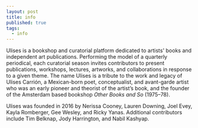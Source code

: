 ```yaml
---
layout: post
title: info
published: true
tags:
  - info
---
```

Ulises is a bookshop and curatorial platform dedicated to artists' books and independent art publications. Performing the model of a quarterly periodical, each curatorial season invites contributors to present publications, workshops, lectures, artworks, and collaborations in response to a given theme. 
The name Ulises is a tribute to the work and legacy of Ulises Carrión, a Mexican-born poet, conceptualist, and avant-garde artist who was an early pioneer and theorist of the artist’s book, and the
founder of the Amsterdam based bookshop _Other Books and So_ (1975–78).

Ulises was founded in 2016 by Nerissa Cooney, Lauren Downing, Joel Evey, Kayla Romberger, Gee Wesley, and Ricky Yanas. Additional contributors include Tim Belknap, Jody Harrington, and Nabil Kashyap.
